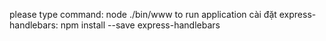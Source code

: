 please type command: node ./bin/www to run application
cài đặt express-handlebars:
    npm install --save express-handlebars

